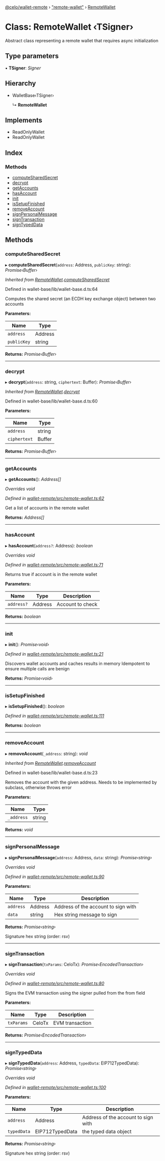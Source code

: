 [@celo/wallet-remote](../README.md) › ["remote-wallet"](../modules/_remote_wallet_.md) › [RemoteWallet](_remote_wallet_.remotewallet.md)

# Class: RemoteWallet ‹**TSigner**›

Abstract class representing a remote wallet that requires async initialization

## Type parameters

▪ **TSigner**: *Signer*

## Hierarchy

* WalletBase‹TSigner›

  ↳ **RemoteWallet**

## Implements

* ReadOnlyWallet
* ReadOnlyWallet

## Index

### Methods

* [computeSharedSecret](_remote_wallet_.remotewallet.md#computesharedsecret)
* [decrypt](_remote_wallet_.remotewallet.md#decrypt)
* [getAccounts](_remote_wallet_.remotewallet.md#getaccounts)
* [hasAccount](_remote_wallet_.remotewallet.md#hasaccount)
* [init](_remote_wallet_.remotewallet.md#init)
* [isSetupFinished](_remote_wallet_.remotewallet.md#issetupfinished)
* [removeAccount](_remote_wallet_.remotewallet.md#removeaccount)
* [signPersonalMessage](_remote_wallet_.remotewallet.md#signpersonalmessage)
* [signTransaction](_remote_wallet_.remotewallet.md#signtransaction)
* [signTypedData](_remote_wallet_.remotewallet.md#signtypeddata)

## Methods

###  computeSharedSecret

▸ **computeSharedSecret**(`address`: Address, `publicKey`: string): *Promise‹Buffer›*

*Inherited from [RemoteWallet](_remote_wallet_.remotewallet.md).[computeSharedSecret](_remote_wallet_.remotewallet.md#computesharedsecret)*

Defined in wallet-base/lib/wallet-base.d.ts:64

Computes the shared secret (an ECDH key exchange object) between two accounts

**Parameters:**

Name | Type |
------ | ------ |
`address` | Address |
`publicKey` | string |

**Returns:** *Promise‹Buffer›*

___

###  decrypt

▸ **decrypt**(`address`: string, `ciphertext`: Buffer): *Promise‹Buffer›*

*Inherited from [RemoteWallet](_remote_wallet_.remotewallet.md).[decrypt](_remote_wallet_.remotewallet.md#decrypt)*

Defined in wallet-base/lib/wallet-base.d.ts:60

**Parameters:**

Name | Type |
------ | ------ |
`address` | string |
`ciphertext` | Buffer |

**Returns:** *Promise‹Buffer›*

___

###  getAccounts

▸ **getAccounts**(): *Address[]*

*Overrides void*

*Defined in [wallet-remote/src/remote-wallet.ts:62](https://github.com/celo-org/celo-monorepo/blob/master/packages/sdk/wallets/wallet-remote/src/remote-wallet.ts#L62)*

Get a list of accounts in the remote wallet

**Returns:** *Address[]*

___

###  hasAccount

▸ **hasAccount**(`address?`: Address): *boolean*

*Overrides void*

*Defined in [wallet-remote/src/remote-wallet.ts:71](https://github.com/celo-org/celo-monorepo/blob/master/packages/sdk/wallets/wallet-remote/src/remote-wallet.ts#L71)*

Returns true if account is in the remote wallet

**Parameters:**

Name | Type | Description |
------ | ------ | ------ |
`address?` | Address | Account to check  |

**Returns:** *boolean*

___

###  init

▸ **init**(): *Promise‹void›*

*Defined in [wallet-remote/src/remote-wallet.ts:21](https://github.com/celo-org/celo-monorepo/blob/master/packages/sdk/wallets/wallet-remote/src/remote-wallet.ts#L21)*

Discovers wallet accounts and caches results in memory
Idempotent to ensure multiple calls are benign

**Returns:** *Promise‹void›*

___

###  isSetupFinished

▸ **isSetupFinished**(): *boolean*

*Defined in [wallet-remote/src/remote-wallet.ts:111](https://github.com/celo-org/celo-monorepo/blob/master/packages/sdk/wallets/wallet-remote/src/remote-wallet.ts#L111)*

**Returns:** *boolean*

___

###  removeAccount

▸ **removeAccount**(`_address`: string): *void*

*Inherited from [RemoteWallet](_remote_wallet_.remotewallet.md).[removeAccount](_remote_wallet_.remotewallet.md#removeaccount)*

Defined in wallet-base/lib/wallet-base.d.ts:23

Removes the account with the given address. Needs to be implemented by subclass, otherwise throws error

**Parameters:**

Name | Type |
------ | ------ |
`_address` | string |

**Returns:** *void*

___

###  signPersonalMessage

▸ **signPersonalMessage**(`address`: Address, `data`: string): *Promise‹string›*

*Overrides void*

*Defined in [wallet-remote/src/remote-wallet.ts:90](https://github.com/celo-org/celo-monorepo/blob/master/packages/sdk/wallets/wallet-remote/src/remote-wallet.ts#L90)*

**Parameters:**

Name | Type | Description |
------ | ------ | ------ |
`address` | Address | Address of the account to sign with |
`data` | string | Hex string message to sign |

**Returns:** *Promise‹string›*

Signature hex string (order: rsv)

___

###  signTransaction

▸ **signTransaction**(`txParams`: CeloTx): *Promise‹EncodedTransaction›*

*Overrides void*

*Defined in [wallet-remote/src/remote-wallet.ts:80](https://github.com/celo-org/celo-monorepo/blob/master/packages/sdk/wallets/wallet-remote/src/remote-wallet.ts#L80)*

Signs the EVM transaction using the signer pulled from the from field

**Parameters:**

Name | Type | Description |
------ | ------ | ------ |
`txParams` | CeloTx | EVM transaction  |

**Returns:** *Promise‹EncodedTransaction›*

___

###  signTypedData

▸ **signTypedData**(`address`: Address, `typedData`: EIP712TypedData): *Promise‹string›*

*Overrides void*

*Defined in [wallet-remote/src/remote-wallet.ts:100](https://github.com/celo-org/celo-monorepo/blob/master/packages/sdk/wallets/wallet-remote/src/remote-wallet.ts#L100)*

**Parameters:**

Name | Type | Description |
------ | ------ | ------ |
`address` | Address | Address of the account to sign with |
`typedData` | EIP712TypedData | the typed data object |

**Returns:** *Promise‹string›*

Signature hex string (order: rsv)
